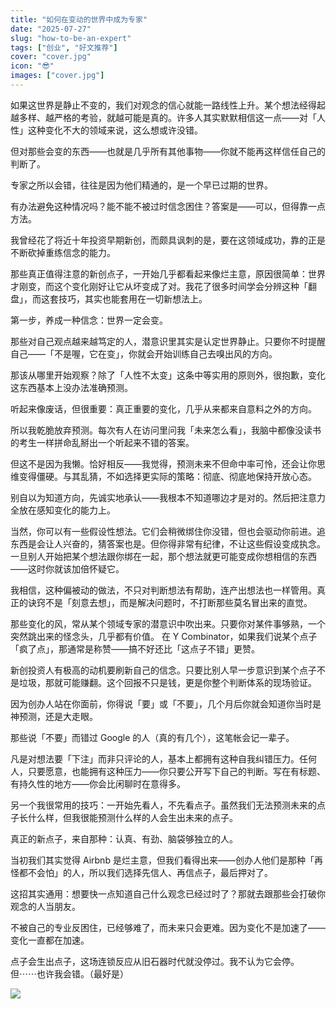 ```yaml
---
title: "如何在变动的世界中成为专家"
date: "2025-07-27"
slug: "how-to-be-an-expert"
tags: ["创业", "好文推荐"]
cover: "cover.jpg"
icon: "😎"
images: ["cover.jpg"]
---
```

如果这世界是静止不变的，我们对观念的信心就能一路线性上升。某个想法经得起越多样、越严格的考验，就越可能是真的。许多人其实默默相信这一点——对「人性」这种变化不大的领域来说，这么想或许没错。



但对那些会变的东西——也就是几乎所有其他事物——你就不能再这样信任自己的判断了。



专家之所以会错，往往是因为他们精通的，是一个早已过期的世界。



有办法避免这种情况吗？能不能不被过时信念困住？答案是——可以，但得靠一点方法。



我曾经花了将近十年投资早期新创，而颇具讽刺的是，要在这领域成功，靠的正是不断砍掉重练信念的能力。



那些真正值得注意的新创点子，一开始几乎都看起来像烂主意，原因很简单：世界才刚变，而这个变化刚好让它从坏变成了对。我花了很多时间学会分辨这种「翻盘」，而这套技巧，其实也能套用在一切新想法上。



第一步，养成一种信念：世界一定会变。



那些对自己观点越来越笃定的人，潜意识里其实是认定世界静止。只要你不时提醒自己——「不是喔，它在变」，你就会开始训练自己去嗅出风的方向。



那该从哪里开始观察？除了「人性不太变」这条中等实用的原则外，很抱歉，变化这东西基本上没办法准确预测。



听起来像废话，但很重要：真正重要的变化，几乎从来都来自意料之外的方向。



所以我乾脆放弃预测。每次有人在访问里问我「未来怎么看」，我脑中都像没读书的考生一样拼命乱掰出一个听起来不错的答案。



但这不是因为我懒。恰好相反——我觉得，预测未来不但命中率可怜，还会让你思维变得僵硬。与其乱猜，不如选择更实际的策略：彻底、彻底地保持开放心态。



别自以为知道方向，先诚实地承认——我根本不知道哪边才是对的。然后把注意力全放在感知变化的能力上。



当然，你可以有一些假设性想法。它们会稍微绑住你没错，但也会驱动你前进。追东西是会让人兴奋的，猜答案也是。但你得非常有纪律，不让这些假设变成执念。
一旦别人开始把某个想法跟你绑在一起，那个想法就更可能变成你想相信的东西——这时你就该加倍怀疑它。



我相信，这种偏被动的做法，不只对判断想法有帮助，连产出想法也一样管用。真正的诀窍不是「刻意去想」，而是解决问题时，不打断那些莫名冒出来的直觉。



那些变化的风，常从某个领域专家的潜意识中吹出来。只要你对某件事够熟，一个突然跳出来的怪念头，几乎都有价值。
在 Y Combinator，如果我们说某个点子「疯了点」，那通常是称赞——搞不好还比「这点子不错」更赞。



新创投资人有极高的动机要刷新自己的信念。只要比别人早一步意识到某个点子不是垃圾，那就可能赚翻。这个回报不只是钱，更是你整个判断体系的现场验证。



因为创办人站在你面前，你得说「要」或「不要」，几个月后你就会知道你当时是神预测，还是大走眼。



那些说「不要」而错过 Google 的人（真的有几个），这笔帐会记一辈子。



凡是对想法要「下注」而非只评论的人，基本上都拥有这种自我纠错压力。任何人，只要愿意，也能拥有这种压力——你只要公开写下自己的判断。写在有标题、有持久性的地方——你会比闲聊时在意得多。



另一个我很常用的技巧：一开始先看人，不先看点子。虽然我们无法预测未来的点子长什么样，但我很能预测什么样的人会生出未来的点子。



真正的新点子，来自那种：认真、有劲、脑袋够独立的人。



当初我们其实觉得 Airbnb 是烂主意，但我们看得出来——创办人他们是那种「再怪都不会怕」的人，所以我们选择先信人、再信点子，最后押对了。



这招其实通用：想要快一点知道自己什么观念已经过时了？那就去跟那些会打破你观念的人当朋友。



不被自己的专业反困住，已经够难了，而未来只会更难。因为变化不是加速了——变化一直都在加速。



点子会生出点子，这场连锁反应从旧石器时代就没停过。我不认为它会停。
但⋯⋯也许我会错。（最好是）




![](https://prod-files-secure.s3.us-west-2.amazonaws.com/112d0858-5090-4d34-a606-b75eb8d65fd2/46476355-9cf3-4e99-9b7a-3531bc426380/1000202064.png?X-Amz-Algorithm=AWS4-HMAC-SHA256&X-Amz-Content-Sha256=UNSIGNED-PAYLOAD&X-Amz-Credential=ASIAZI2LB4663UF5LO2L%2F20250806%2Fus-west-2%2Fs3%2Faws4_request&X-Amz-Date=20250806T204017Z&X-Amz-Expires=3600&X-Amz-Security-Token=IQoJb3JpZ2luX2VjEEUaCXVzLXdlc3QtMiJHMEUCIQDFPY6v1hqQL8529jFe3yMeH%2F0t4izWi5CNtfKvDBEX2wIgebYc62Yc9pM9%2BS9LF8TLQ6ZJMA1L2MHtSSCOLesg3aEq%2FwMIfRAAGgw2Mzc0MjMxODM4MDUiDKaq9lbQ2gse7W%2FPhircA48ASKCO4mgp%2ByDij3lCj80vBZkfZUvfAxzoptq70lw2oSaquNZ1oVKDRkM%2BXydNOG%2BnLGv54GJUbmLWNcNlzehlVxbYeYhEayzLiqWcJgGuLgJsLv8gxVTv%2FL0%2BSvn003zxRdA3PrC%2B4qLqbiNiwz%2BdEaRBFRGF2SiQ5soZnW%2FOdQsO3NeP7vMZ%2BubpdYAP%2FaLZRDCB2yeAshS3or2xcZW4D3OI0UQpiXo8%2FOjyzlBCEtgr0xeMG21Bxv0yYVS9Mva9Ngsf3EgWvwqYzXulvS%2B%2F4w%2B1QmgHMDyCCi7BoSOEOPKV4GPcOqKf9RZJXBaTdKL5tacIJdxD8LBmA6zjRyb%2BxAIf1lZlqW65O20y%2FXxvb1FEpQv1tXamT77v77xLWxSmYAjTBuDR2KzBDqnfA0%2F0S%2Fx4%2F9FSknxnnlXYYdSdfLkN1T5khz47KUDTFvDsqel9nobVM%2F7%2B7fIzCiCPL5uKWRROhbpRnmncVTRM1OeRkVlMhPVyiBhkIN16hskr03HtLClX1rYioQwDO0v0JE6XIuNn4tV8viLG4cDeLHWvAP8FyQTf8pKBpabyXSEwoDjJmnMTaI%2FjaOhKtgvBjr%2FkbZgjyX0dUcct0%2BOh5YC1ODsI3XUmDbRhZ4OfMPvzzsQGOqUBtMya0BOoiGD1InzCVW2K11FTTNwNg%2B7YCQGjD0t6585CNzJoSahQD4DAUVBk0JCAtgCDaGgarTvB7wUGMlqW3OYaicdIW1zky6axfERfQ8IvAY27Ql%2BxY7ZxAGtCU83Y61L0D6NAQBNgRZyHPPpqQMM30VSMXwfk%2BNBwMp9CZDXZrUg1%2F8RjABJyibb74WKOXPBG0dSifn0KzxKkNIM%2F3jI5K8of&X-Amz-Signature=92642b55020fb3a25b67c02d2f8b45ed89b24991e95570d6616b62ba207b7b4c&X-Amz-SignedHeaders=host&x-amz-checksum-mode=ENABLED&x-id=GetObject)


